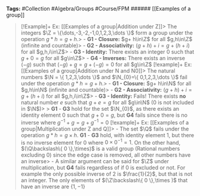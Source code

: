**Tags:** #Collection #Algebra/Groups #Course/FPM ###### [[Examples of a group]]
> [!Example]+ Ex: [[Examples of a group|Addition under  Z]]> The integers $\Z = \{\dots,-3,-2,-1,0,1,2,3,\dots \}$ form a group under the operation $g\ast h = g+h$.> - **G1 - Closure:** $g+ h\in\Z$ for all $g,h\in\Z$ (infinite and countable)> - **G2 - Associativity:** $(g+h)+i=g+(h+i)$ for all $g,h,i\in\Z$> - **G3 - Identity:** There exists an integer $0$ such that $g + 0 = g$ for all $g\in\Z$> - **G4 - Inverses:** There exists an inverse $(-g)$ such that $(-g) + g = g + (-g)=0$ for all $g\in\Z$
> [!example]+ Ex: [[Examples of a group|Addition under N and N0]]> The natural numbers $\N = \{ 1,2,3,\dots \}$ and $\N_{0}=\{ 0,1,2,3,\dots  \}$ fail under the operation $g\ast h = g+h$.> - **G1 - Closure:** $g+ h\in\N$ for all $g,h\in\N$ (infinite and countable)> - **G2 - Associativity:** $(g+h)+i=g+(h+i)$ for all $g,h,i\in\Z$> - **G3 - Identity:** Fails! There exists **no** natural number $e$ such that $g + e = g$ for all $g\in\N$ ($0$ is not included in $\N$)> > **G1** - **G3** hold for the set $\N_{0}$, as there exists an identity element $0$ such that $g+0=g$, but **G4** fails since there is no inverse where $g^{-1} + g = g + g^{-1} = 0$
> [!example]+ Ex: [[Examples of a group|Multiplication under Z and Q]]> - The set $\Q$ fails under the operation $g\ast h = g\times h$. **G1** - **G3** hold, with identity element $1$, but there is no inverse element for $0$ where $0 \times 0^{-1}=1$. On the other hand, $(\Q\backslash\{ 0 \},\times)$ is a valid group (Rational numbers excluding $0$) since the edge case is removed, all other numbers have an inverse> - A similar argument can be said for $\Z$ under multiplication, but **G4** fails regardless of if $0$ is excluded or not. For example the only possible inverse of $2$ is $\frac{1}{2}$, but that is not an integer. The only elements of $(\Z\backslash\{ 0 \},\times )$ that have an inverse are $\{1,-1\}$